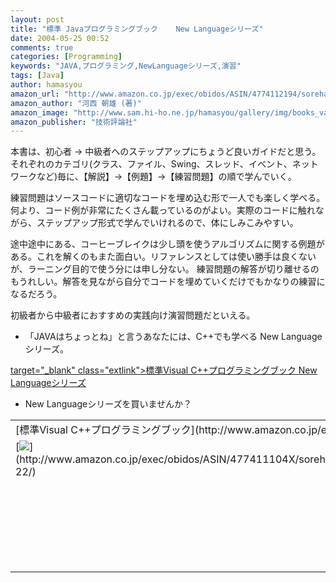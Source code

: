 ```yaml
---
layout: post
title: "標準 Javaプログラミングブック    New Languageシリーズ"
date: 2004-05-25 00:52
comments: true
categories: [Programming]
keywords: "JAVA,プログラミング,NewLanguageシリーズ,演習"
tags: [Java]
author: hamasyou
amazon_url: "http://www.amazon.co.jp/exec/obidos/ASIN/4774112194/sorehabooks-22"
amazon_author: "河西 朝雄 (著)"
amazon_image: "http://www.sam.hi-ho.ne.jp/hamasyou/gallery/img/books_value/java_programing_book.jpg"
amazon_publisher: "技術評論社"
---
```


本書は、初心者 → 中級者へのステップアップにちょうど良いガイドだと思う。それぞれのカテゴリ(クラス、ファイル、Swing、スレッド、イベント、ネットワークなど)毎に、【解説】→【例題】→【練習問題】の順で学んでいく。


<!-- more -->

練習問題はソースコードに適切なコードを埋め込む形で一人でも楽しく学べる。何より、コード例が非常にたくさん載っているのがよい。実際のコードに触れながら、ステップアップ形式で学んでいけれるので、体にしみこみやすい。

途中途中にある、コーヒーブレイクは少し頭を使うアルゴリズムに関する例題がある。これを解くのもまた面白い。リファレンスとしては使い勝手は良くないが、ラーニング目的で使う分には申し分ない。
練習問題の解答が切り離せるのもうれしい。解答を見ながら自分でコードを埋めていくだけでもかなりの練習になるだろう。

初級者から中級者におすすめの実践向け演習問題だといえる。

+ 「JAVAはちょっとね」と言うあなたには、C++でも学べる New Languageシリーズ。

[ target="_blank" class="extlink">標準Visual C++プログラミングブック    New Languageシリーズ](http://www.amazon.co.jp/exec/obidos/ASIN/477411104X/sorehabooks-22)


+ New Languageシリーズを買いませんか？

<div class="rakuten"><table width="400" border="0" cellpadding="5"><tr><td colspan="2">[標準Visual C++プログラミングブック](http://www.amazon.co.jp/exec/obidos/ASIN/477411104X/sorehabooks-22/)</td></tr><tr><td valign="top">[<img src="http://images-jp.amazon.com/images/P/477411104X.09.MZZZZZZZ.jpg"   border="0" />](http://www.amazon.co.jp/exec/obidos/ASIN/477411104X/sorehabooks-22/)</td><td valign="top"><font size="-1">河西 朝雄<br /><br /><iframe scrolling="no" frameborder="0" width="200" height="40" hspace="0" vspace="0" marginheight="0" marginwidth="0" src="http://webservices.amazon.co.jp/onca/xml?Service=AWSECommerceService&SubscriptionId=0G91FPYVW6ZGWBH4Y9G2&AssociateTag=goodpic-22&Operation=ItemLookup&IdType=ASIN&ContentType=text/html&Page=1&ResponseGroup=Offers&ItemId=477411104X&Version=2004-10-04&Style=http://www.g-tools.net/xsl/priceFFFFFF.xsl"></iframe><br /><b>おすすめ平均　</b><img src="http://g-images.amazon.com/images/G/01/detail/stars-3-5.gif"   /><br /><img src="http://g-images.amazon.com/images/G/01/detail/stars-3-0.gif"   />一応初心者向けの本<br /><img src="http://g-images.amazon.com/images/G/01/detail/stars-4-0.gif"   />非常に洗練された内容<br /><br />[Amazonで詳しく見る](http://www.amazon.co.jp/exec/obidos/ASIN/477411104X/sorehabooks-22/)</font>　　　<font size="-2">by [G-Tools](http://www.goodpic.com/mt/aws/)</font><br /></td></tr></table></div>




